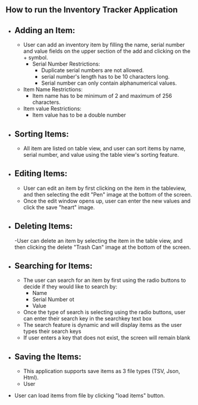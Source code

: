 How to run the Inventory Tracker Application
  -  
- Adding an Item:
  -
    - User can add an inventory item by filling the name, serial number and value fields on the upper section of the add and clicking on the + symbol. 
      - Serial Number Restrictions:
        - Duplicate serial numbers are not allowed.
        - serial number's length has to be 10 characters long.
        - Serial number can only contain alphanumerical values.
    - Item Name Restrictions:
      - Item name has to be minimum of 2 and maximum of 256 characters.
    - Item value Restrictions:
      - Item value has to be a double number
  
- Sorting Items:
  -
  - All item are listed on table view, and user can sort items by name, serial number, and value using the table view's sorting feature.
- Editing Items:
  -
  - User can edit an item by first clicking on the item in the tableview, and then selecting the edit "Pen" image at the bottom of the screen.
  - Once the edit window opens up, user can enter the new values and click the save "heart" image.
  
- Deleting Items:
  -
  -User can delete an item by selecting the item in the table view, and then clicking the delete "Trash Can" image at the bottom of the screen.
- Searching for Items:
  -
  - The user can search for an item by first using the radio buttons to decide if they would like to search by:
    - Name
    - Serial Number ot
    - Value
  - Once the type of search is selecting using the radio buttons, user can enter their search key in the searchkey text box
  - The search feature is dynamic and will display items as the user types their search keys
  - If user enters a key that does not exist, the screen will remain blank

- Saving the Items:
  -
  - This application supports save items as 3 file types (TSV, Json, Html).
  - User 
- User can load items from file by clicking "load items" button.